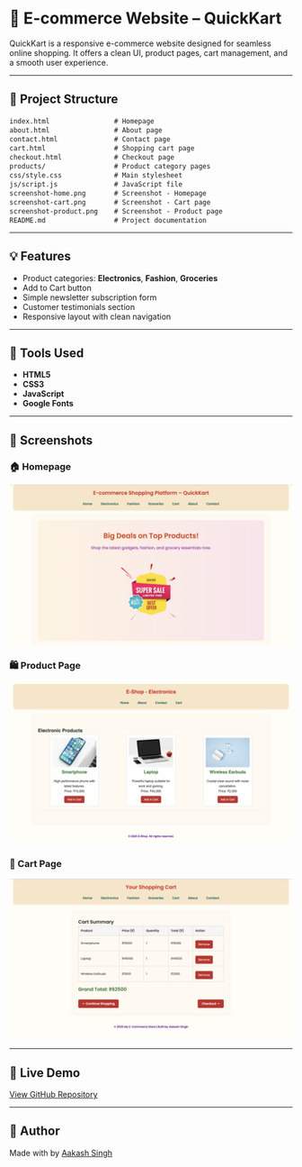 # 🛒 E-commerce Website – QuickKart

QuickKart is a responsive e-commerce website designed for seamless online shopping. It offers a clean UI, product pages, cart management, and a smooth user experience.

---

## 📁 Project Structure

```text
index.html                # Homepage  
about.html                # About page  
contact.html              # Contact page  
cart.html                 # Shopping cart page  
checkout.html             # Checkout page  
products/                 # Product category pages  
css/style.css             # Main stylesheet  
js/script.js              # JavaScript file  
screenshot-home.png       # Screenshot - Homepage  
screenshot-cart.png       # Screenshot - Cart page  
screenshot-product.png    # Screenshot - Product page  
README.md                 # Project documentation

```


---

## 💡 Features

- Product categories: **Electronics**, **Fashion**, **Groceries**  
- Add to Cart button  
- Simple newsletter subscription form  
- Customer testimonials section  
- Responsive layout with clean navigation  

---

## 🔧 Tools Used

- **HTML5**  
- **CSS3**  
- **JavaScript**  
- **Google Fonts**

---

## 📸 Screenshots

### 🏠 Homepage  
![Homepage](screenshot-home.png)

### 🛍️ Product Page  
![Product Page](screenshot-product.png)

### 🛒 Cart Page  
![Cart Page](screenshot-cart.png)

---

## 🔗 Live Demo

[View GitHub Repository](https://github.com/AakashSingh07/E-commerce)

---

## 📌 Author

Made with by [Aakash Singh](https://github.com/AakashSingh07)
